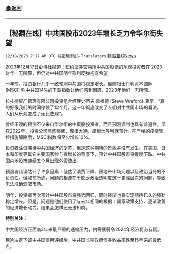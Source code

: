 ###  [:house:返回](README.md)
---


## 【秘翻在线】中共国股市2023年增长乏力令华尔街失望
`12/18/2023 7:17 AM UTC 秘密翻譯組G-Translators` [轉載自GNews](https://gnews.org/articles/2123243)

2023年12月17日彭博社报道：纽约证券交易所中共国股票的乐观投资者在 2023 财年一无所获，但仍对中共国明年盈利反弹抱有希望。

一年前，投资银行几乎一致预测中共国将稳定增长。但摩根士丹利资本国际 (MSCI) 称中共国14%的下跌指数让他们感到困惑，2023年他们一无所获。

拉扎德资产管理有限公司投资组合经理史蒂夫·雷福德 (Steve Wreford) 表示：“真的好像我们的时间停顿了12个月。这一年彻底改变了人们对中共国市场的看法。人们从乐观变成了无比悲观”。

曾经乐观的预测不仅来自华尔街的中概股投资者，而且预测误判也具有普遍性。早在2022年，投资公司高盛集团、摩根大通、摩根士丹利就预计，在严格的疫情管控措施解除后，MSCI指数将至少增长10%。

投资者注资期待中共国经济的复苏，但是这种期待的景象并没有发生。在美国、日本和印度等其它主要国家参与者增长的背景下，预计中共国股市将缓慢下跌。中共国内地股市连续五个月出现外资流出。

预测者错误估计了许多因素：低估了消费下降、房地产市场问题以及政治当局的不负责任。但如前所述，问题的根源在于缺乏政治透明度这一更深层次的问题，导致无法准确驾驭市场。

明年，投资者再次预计中共国股市将强势回归，同时经济也将实现期待已久的强劲稳定增长。但是，问题是他们使用了与去年相同的根据：国家政策支持、逐渐改善的经济增长动力。结果会怎样还无法知晓。

**特别关注：**

中共国经济正面临3年来最严重的通缩压力，内需疲弱令2024年经济复苏存疑。

穆迪决定下调中共国信用评级后，中共国长期政府债券收益率跌至15年来的最低点。
